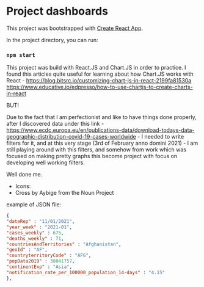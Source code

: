 # Project dashboards

This project was bootstrapped with [Create React App](https://github.com/facebook/create-react-app).

In the project directory, you can run:

### `npm start`

This project was build with React.JS and Chart.JS in order to practice.
I found this articles quite useful for learning about how Chart.JS works with React -
https://blog.bitsrc.io/customizing-chart-js-in-react-2199fa81530a
https://www.educative.io/edpresso/how-to-use-chartjs-to-create-charts-in-react

BUT! 

Due to the fact that I am perfectionist and like to have things done properly, after I discovered data under this link - https://www.ecdc.europa.eu/en/publications-data/download-todays-data-geographic-distribution-covid-19-cases-worldwide - I needed to write filters for it, and at this very stage (3rd of February anno domini 2021) - I am still playing around with this filters, and somehow from work which was focused on making pretty graphs this become project with focus on developing well working filters. 

Well done me.

- Icons:
- Cross by Aybige from the Noun Project

example of JSON file:
```json 
{
"dateRep" : "11/01/2021",
"year_week" : "2021-01",
"cases_weekly" : 675,
"deaths_weekly" : 71,
"countriesAndTerritories" : "Afghanistan",
"geoId" : "AF",
"countryterritoryCode" : "AFG",
"popData2019" : 38041757,
"continentExp" : "Asia",
"notification_rate_per_100000_population_14-days" : "4.15"
},
```
